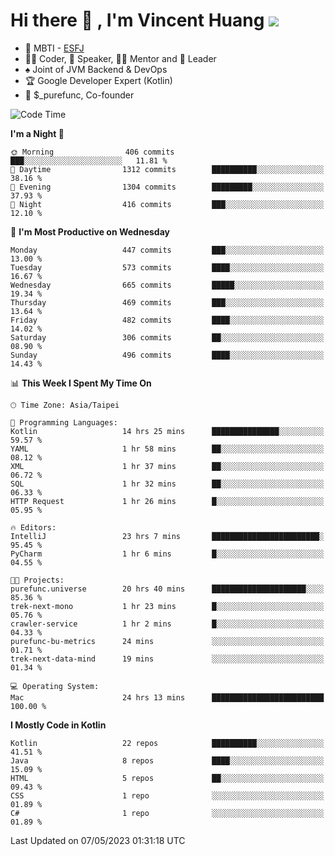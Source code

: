# Hi there 👋 , I'm Vincent Huang ![](https://komarev.com/ghpvc/?username=Jian-Min-Huang)
- 👀 MBTI - [ESFJ](https://www.16personalities.com/esfj-personality)
- 👨‍💻 Coder, 🎤 Speaker, 👨‍🏫 Mentor and 🚀 Leader
- ♠️ Joint of JVM Backend & DevOps
- 🏆 Google Developer Expert (Kotlin)
- 💼 $_purefunc, Co-founder

<!--START_SECTION:waka-->
![Code Time](http://img.shields.io/badge/Code%20Time-1%2C981%20hrs-blue)

**I'm a Night 🦉** 

```text
🌞 Morning                406 commits         ███░░░░░░░░░░░░░░░░░░░░░░   11.81 % 
🌆 Daytime                1312 commits        ██████████░░░░░░░░░░░░░░░   38.16 % 
🌃 Evening                1304 commits        █████████░░░░░░░░░░░░░░░░   37.93 % 
🌙 Night                  416 commits         ███░░░░░░░░░░░░░░░░░░░░░░   12.10 % 
```
📅 **I'm Most Productive on Wednesday** 

```text
Monday                   447 commits         ███░░░░░░░░░░░░░░░░░░░░░░   13.00 % 
Tuesday                  573 commits         ████░░░░░░░░░░░░░░░░░░░░░   16.67 % 
Wednesday                665 commits         █████░░░░░░░░░░░░░░░░░░░░   19.34 % 
Thursday                 469 commits         ███░░░░░░░░░░░░░░░░░░░░░░   13.64 % 
Friday                   482 commits         ████░░░░░░░░░░░░░░░░░░░░░   14.02 % 
Saturday                 306 commits         ██░░░░░░░░░░░░░░░░░░░░░░░   08.90 % 
Sunday                   496 commits         ████░░░░░░░░░░░░░░░░░░░░░   14.43 % 
```


📊 **This Week I Spent My Time On** 

```text
🕑︎ Time Zone: Asia/Taipei

💬 Programming Languages: 
Kotlin                   14 hrs 25 mins      ███████████████░░░░░░░░░░   59.57 % 
YAML                     1 hr 58 mins        ██░░░░░░░░░░░░░░░░░░░░░░░   08.12 % 
XML                      1 hr 37 mins        ██░░░░░░░░░░░░░░░░░░░░░░░   06.72 % 
SQL                      1 hr 32 mins        ██░░░░░░░░░░░░░░░░░░░░░░░   06.33 % 
HTTP Request             1 hr 26 mins        █░░░░░░░░░░░░░░░░░░░░░░░░   05.95 % 

🔥 Editors: 
IntelliJ                 23 hrs 7 mins       ████████████████████████░   95.45 % 
PyCharm                  1 hr 6 mins         █░░░░░░░░░░░░░░░░░░░░░░░░   04.55 % 

🐱‍💻 Projects: 
purefunc.universe        20 hrs 40 mins      █████████████████████░░░░   85.36 % 
trek-next-mono           1 hr 23 mins        █░░░░░░░░░░░░░░░░░░░░░░░░   05.76 % 
crawler-service          1 hr 2 mins         █░░░░░░░░░░░░░░░░░░░░░░░░   04.33 % 
purefunc-bu-metrics      24 mins             ░░░░░░░░░░░░░░░░░░░░░░░░░   01.71 % 
trek-next-data-mind      19 mins             ░░░░░░░░░░░░░░░░░░░░░░░░░   01.34 % 

💻 Operating System: 
Mac                      24 hrs 13 mins      █████████████████████████   100.00 % 
```

**I Mostly Code in Kotlin** 

```text
Kotlin                   22 repos            ██████████░░░░░░░░░░░░░░░   41.51 % 
Java                     8 repos             ████░░░░░░░░░░░░░░░░░░░░░   15.09 % 
HTML                     5 repos             ██░░░░░░░░░░░░░░░░░░░░░░░   09.43 % 
CSS                      1 repo              ░░░░░░░░░░░░░░░░░░░░░░░░░   01.89 % 
C#                       1 repo              ░░░░░░░░░░░░░░░░░░░░░░░░░   01.89 % 
```




 Last Updated on 07/05/2023 01:31:18 UTC
<!--END_SECTION:waka-->
